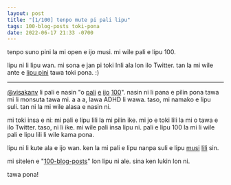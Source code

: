 ```yaml
---
layout: post
title: "[1/100] tenpo mute pi pali lipu"
tags: 100-blog-posts toki-pona
date: 2022-06-17 21:33 -0700
---
```


tenpo suno pini la mi open e ijo musi. mi wile pali e lipu 100. 

lipu ni li lipu wan. mi sona e jan pi toki Inli ala lon ilo Twitter. tan la mi wile ante e [lipu pini](/2022/06/17/100-blog-posts) tawa toki pona. :)

***

[@visakanv](https://twitter.com/visakanv) li pali e nasin "o [pali](https://twitter.com/visakanv/status/1330985556872818689) [e](http://www.visakanv.com/blog/100-2/) [ijo](https://twitter.com/visakanv/status/1362123101983576064) [100](https://twitter.com/visakanv/status/1344327942055161856)". nasin ni li pana e pilin pona tawa mi li monsuta tawa mi. a a a, lawa ADHD li wawa. taso, mi namako e lipu suli. tan ni la mi wile alasa e nasin ni.

mi toki insa e ni: mi pali e lipu lili la mi pilin ike. mi jo e toki lili la mi o tawa e ilo Twitter. taso, ni li ike. mi wile pali insa lipu ni. pali e lipu 100 la mi li wile pali e lipu lili li wile kama pona.

lipu ni li kute ala e ijo wan. ken la mi pali e lipu nanpa suli e lipu [musi](/2020/07/01/forgetting) [lili](/2019/10/15/a-logician-s-exceptional-nightmare) sin. 

mi sitelen e "[100-blog-posts](/tags#100-blog-posts)" lon lipu ni ale. sina ken lukin lon ni. 

tawa pona!